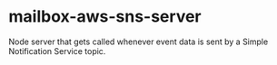 # mailbox-aws-sns-server
Node server that gets called whenever event data is sent by a Simple Notification Service topic. 

